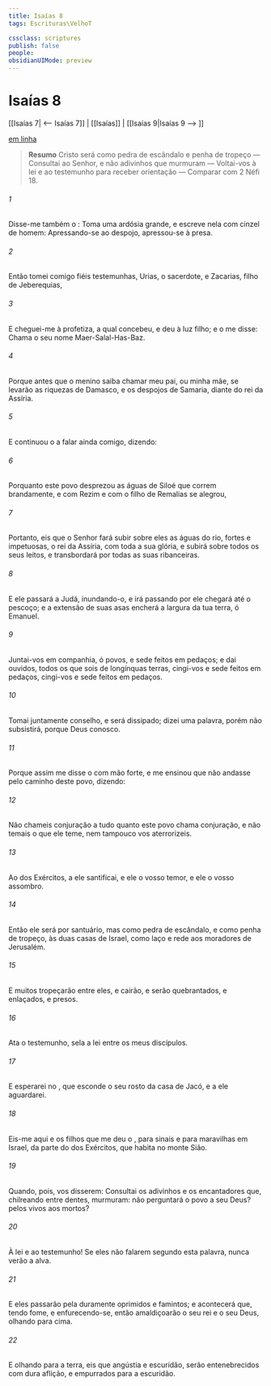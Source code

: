 ```yaml
---
title: Isaías 8
tags: Escrituras\VelhoT

cssclass: scriptures
publish: false
people:
obsidianUIMode: preview
---
```


# Isaías 8
[[Isaías 7| <-- Isaías 7]] | [[Isaías]] | [[Isaías 9|Isaías 9 --> ]]

[em linha](https://churchofjesuschrist.org/study/scriptures/ot/isa/8?lang=por)

> __Resumo__
Cristo será como pedra de escândalo e penha de tropeço — Consultai ao Senhor, e não adivinhos que murmuram — Voltai-vos à lei e ao testemunho para receber orientação — Comparar com 2 Néfi 18.

###### 1 
Disse-me também o : Toma uma ardósia grande, e escreve nela com cinzel de homem: Apressando-se ao despojo, apressou-se à presa.

###### 2 
Então tomei comigo fiéis testemunhas, Urias, o sacerdote, e Zacarias, filho de Jeberequias,

###### 3 
E cheguei-me à profetiza, a qual concebeu, e deu à luz  filho; e o  me disse: Chama o seu nome Maer-Salal-Has-Baz.

###### 4 
Porque antes que o menino saiba chamar meu pai, ou minha mãe, se levarão as riquezas de Damasco, e os despojos de Samaria, diante do rei da Assíria.

###### 5 
E continuou o  a falar ainda comigo, dizendo:

###### 6 
Porquanto este povo desprezou as águas de Siloé que correm brandamente, e com Rezim e com o filho de Remalias se alegrou,

###### 7 
Portanto, eis que o Senhor fará subir sobre eles as águas do rio, fortes e impetuosas, o rei da Assíria, com toda a sua glória, e subirá sobre todos os seus leitos, e transbordará por todas as suas ribanceiras.

###### 8 
E ele passará a Judá, inundando-o, e irá passando por ele  chegará até o pescoço; e a extensão de suas asas encherá a largura da tua terra, ó Emanuel.

###### 9 
Juntai-vos em companhia, ó povos, e sede feitos em pedaços; e dai ouvidos, todos os que sois de longínquas terras, cingi-vos e sede feitos em pedaços, cingi-vos e sede feitos em pedaços.

###### 10 
Tomai juntamente conselho, e será dissipado; dizei uma palavra, porém não subsistirá, porque Deus  conosco.

###### 11 
Porque assim me disse o  com mão forte, e me ensinou que não andasse pelo caminho deste povo, dizendo:

###### 12 
Não chameis conjuração a tudo quanto este povo chama conjuração, e não temais o que ele teme, nem tampouco vos aterrorizeis.

###### 13 
Ao  dos Exércitos, a ele santificai, e  ele o vosso temor, e  ele o vosso assombro.

###### 14 
Então ele  será por santuário, mas como pedra de escândalo, e como penha de tropeço, às duas casas de Israel, como laço e rede aos moradores de Jerusalém.

###### 15 
E muitos tropeçarão entre eles, e cairão, e serão quebrantados, e enlaçados, e presos.

###### 16 
Ata o testemunho, sela a lei entre os meus discípulos.

###### 17 
E esperarei no , que esconde o seu rosto da casa de Jacó, e a ele aguardarei.

###### 18 
Eis-me aqui e os filhos que me deu o , para sinais e para maravilhas em Israel, da parte do  dos Exércitos, que habita no monte Sião.

###### 19 
Quando, pois, vos disserem: Consultai os adivinhos e os encantadores que, chilreando entre dentes, murmuram:  não perguntará o povo a seu Deus?  pelos vivos aos mortos?

###### 20 
À lei e ao testemunho! Se eles não falarem segundo esta palavra, nunca verão a alva.

###### 21 
E eles passarão pela  duramente oprimidos e famintos; e acontecerá que, tendo fome, e enfurecendo-se, então amaldiçoarão o seu rei e o seu Deus, olhando para cima.

###### 22 
E olhando para a terra, eis que  angústia e escuridão,  serão entenebrecidos com dura aflição, e empurrados para a escuridão.

